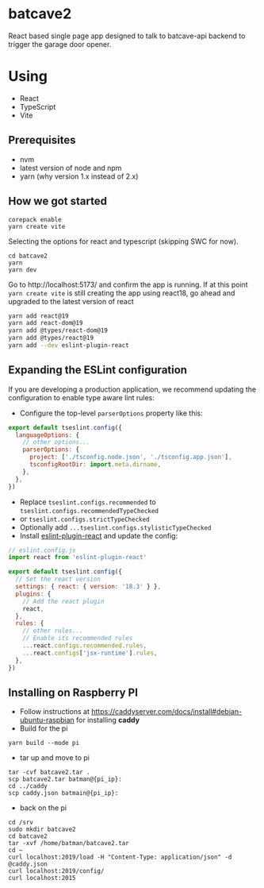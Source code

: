 # batcave2

React based single page app designed to talk to batcave-api backend to trigger the garage door opener.

# Using
* React
* TypeScript
* Vite

## Prerequisites
* nvm
* latest version of node and npm 
* yarn (why version 1.x instead of 2.x)

## How we got started
```
corepack enable
yarn create vite
```
Selecting the options for react and typescript (skipping SWC for now).
```
cd batcave2
yarn 
yarn dev
```
Go to http://localhost:5173/ and confirm the app is running. If at this point
`yarn create vite` is still creating the app using react18, go ahead and upgraded
to the latest version of react
```bash
yarn add react@19
yarn add react-dom@19
yarn add @types/react-dom@19
yarn add @types/react@19
yarn add --dev eslint-plugin-react
```

## Expanding the ESLint configuration

If you are developing a production application, we recommend updating the configuration to enable type aware lint rules:

- Configure the top-level `parserOptions` property like this:

```js
export default tseslint.config({
  languageOptions: {
    // other options...
    parserOptions: {
      project: ['./tsconfig.node.json', './tsconfig.app.json'],
      tsconfigRootDir: import.meta.dirname,
    },
  },
})
```

- Replace `tseslint.configs.recommended` to `tseslint.configs.recommendedTypeChecked` 
- or `tseslint.configs.strictTypeChecked`
- Optionally add `...tseslint.configs.stylisticTypeChecked`
- Install [eslint-plugin-react](https://github.com/jsx-eslint/eslint-plugin-react) and update the config:

```js
// eslint.config.js
import react from 'eslint-plugin-react'

export default tseslint.config({
  // Set the react version
  settings: { react: { version: '18.3' } },
  plugins: {
    // Add the react plugin
    react, 
  },
  rules: {
    // other rules...
    // Enable its recommended rules
    ...react.configs.recommended.rules,
    ...react.configs['jsx-runtime'].rules,
  },
})
```

## Installing on Raspberry PI
* Follow instructions at https://caddyserver.com/docs/install#debian-ubuntu-raspbian for installing **caddy**
* Build for the pi
```
yarn build --mode pi
```
* tar up and move to pi
```
tar -cvf batcave2.tar .
scp batcave2.tar batman@{pi_ip}:
cd ../caddy
scp caddy.json batmain@{pi_ip}:
```
* back on the pi
```
cd /srv
sudo mkdir batcave2
cd batcave2
tar -xvf /home/batman/batcave2.tar
cd ~
curl localhost:2019/load -H "Content-Type: application/json" -d @caddy.json
curl localhost:2019/config/
curl localhost:2015
```
